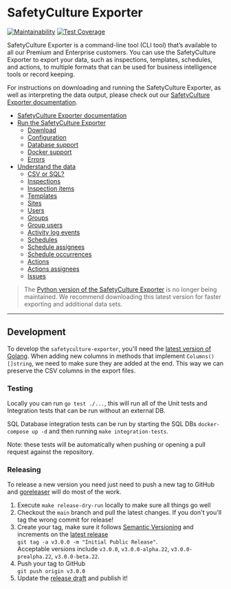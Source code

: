# SafetyCulture Exporter

[![Maintainability](https://api.codeclimate.com/v1/badges/39eecd9ef3573ecca044/maintainability)](https://codeclimate.com/github/SafetyCulture/safetyculture-exporter/maintainability) [![Test Coverage](https://api.codeclimate.com/v1/badges/39eecd9ef3573ecca044/test_coverage)](https://codeclimate.com/github/SafetyCulture/safetyculture-exporter/test_coverage)

SafetyCulture Exporter is a command-line tool (CLI tool) that’s available to all our Premium and Enterprise customers. You can use the SafetyCulture Exporter to export your data, such as inspections, templates, schedules, and actions, to multiple formats that can be used for business intelligence tools or record keeping.

For instructions on downloading and running the SafetyCulture Exporter, as well as interpreting the data output, please check out our [SafetyCulture Exporter documentation](https://developer.safetyculture.com/docs/safetyculture-exporter).

* [SafetyCulture Exporter documentation](https://developer.safetyculture.com/docs/safetyculture-exporter)
* [Run the SafetyCulture Exporter](https://developer.safetyculture.com/docs/safetyculture-exporter-run)
  * [Download](https://developer.safetyculture.com/docs/safetyculture-exporter-run#download)
  * [Configuration](https://developer.safetyculture.com/docs/safetyculture-exporter-run#configure)
  * [Database support](https://developer.safetyculture.com/docs/safetyculture-exporter-database-support)
  * [Docker support](https://developer.safetyculture.com/docs/safetyculture-exporter-docker-support)
  * [Errors](https://developer.safetyculture.com/docs/safetyculture-exporter-errors)
* [Understand the data](https://developer.safetyculture.com/docs/safetyculture-exporter-data)
  * [CSV or SQL?](https://developer.safetyculture.com/docs/safetyculture-exporter-csv-or-sql)
  * [Inspections](https://developer.safetyculture.com/docs/safetyculture-exporter-data#inspections)
  * [Inspection items](https://developer.safetyculture.com/docs/safetyculture-exporter-data#inspection-items)
  * [Templates](https://developer.safetyculture.com/docs/safetyculture-exporter-data#templates)
  * [Sites](https://developer.safetyculture.com/docs/safetyculture-exporter-data#sites)
  * [Users](https://developer.safetyculture.com/docs/safetyculture-exporter-data#users)
  * [Groups](https://developer.safetyculture.com/docs/safetyculture-exporter-data#groups)
  * [Group users](https://developer.safetyculture.com/docs/safetyculture-exporter-data#group-users)
  * [Activity log events](https://developer.safetyculture.com/docs/safetyculture-exporter-data#activity-log-events)
  * [Schedules](https://developer.safetyculture.com/docs/safetyculture-exporter-data#schedules)
  * [Schedule assignees](https://developer.safetyculture.com/docs/safetyculture-exporter-data#schedule-assignees)
  * [Schedule occurrences](https://developer.safetyculture.com/docs/safetyculture-exporter-data#schedule-occurrences)
  * [Actions](https://developer.safetyculture.com/docs/safetyculture-exporter-data#actions)
  * [Actions assignees](https://developer.safetyculture.com/docs/safetyculture-exporter-data#action-assignees)
  * [Issues](https://developer.safetyculture.com/docs/safetyculture-exporter-data#issues)

> The [Python version of the SafetyCulture Exporter](https://github.com/SafetyCulture/safetyculture-exporter/tree/v2) is no longer being maintained. We recommend downloading this latest version for faster exporting and additional data sets.

***

## Development

To develop the `safetyculture-exporter`, you'll need the [latest version of Golang](https://golang.org/doc/install).
When adding new columns in methods that implement `Columns() []string`, we need to make sure they are added at the end.
This way we can preserve the CSV columns in the export files.

### Testing

Locally you can run `go test ./...`, this will run all of the Unit tests and Integration tests that can be run without an external DB.

SQL Database integration tests can be run by starting the SQL DBs `docker-compose up -d` and then running `make integration-tests`.

Note: these tests will be automatically when pushing or opening a pull request against the repository.

### Releasing

To release a new version you need just need to push a new tag to GitHub and [goreleaser](https://goreleaser.com) will do most of the work.

1. Execute `make release-dry-run` locally to make sure all things go well
2. Checkout the `main` branch and pull the latest changes. If you don't you'll tag the wrong commit for release!
3. Create your tag, make sure it follows [Semantic Versioning](https://semver.org) and increments on the [latest release](https://github.com/SafetyCulture/safetyculture-exporter/releases)\
`git tag -a v3.0.0 -m "Initial Public Release"`.\
Acceptable versions include `v3.0.0`, `v3.0.0-alpha.22`, `v3.0.0-prealpha.22`, `v3.0.0-beta.22`.
4. Push your tag to GitHub\
`git push origin v3.0.0`
5. Update the [release draft](https://github.com/SafetyCulture/safetyculture-exporter/releases) and publish it!
